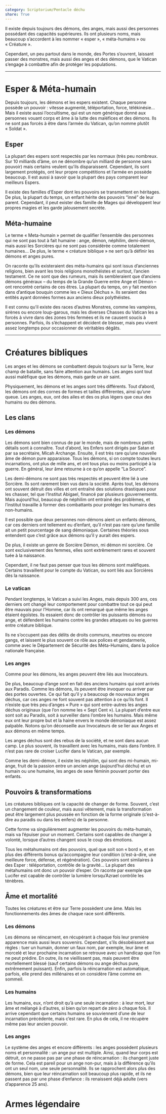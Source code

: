 ```yaml
---
category: Scriptorium/Pentacle déchu
share: True
---
```

Il existe depuis toujours des démons, des anges, mais aussi des personnes possédant des capacités supérieures. Ils ont plusieurs noms, mais beaucoup s’accordent à les nommer « esper », « méta-humains » ou « Créature ».

Cependant, un peu partout dans le monde, des Portes s’ouvrent, laissant passer des monstres, mais aussi des anges et des démons, que le Vatican s’engage à combattre afin de protéger les populations.

---

# Esper & Méta-humain

Depuis toujours, les démons et les espers existent. Chaque personne possède un pouvoir : vitesse augmenté, téléportation, force, télékinésie… Mais il existe aussi l’occultisme, qui est un nom générique donné aux personnes vouant corps et âme à la lutte des maléfices et des démons. Ils ne sont pas forcés à être dans l’armée du Vatican, qu’on nomme plutôt « Soldat ».

## Esper

La plupart des espers sont respectés par les normaux (très peu nombreux. Sur 10 milliards d’âme, on ne dénombre qu’un milliard de personne sans pouvoir) mais certains veulent qu’ils disparaissent. Cependant, ils sont largement protégés, ont leur propre compétitions et l’armée en possède beaucoup. Il est aussi à savoir que la plupart des pays comparent leur meilleurs Espers.

Il existe des familles d’Esper dont les pouvoirs se transmettent en héritages. De plus, la plupart du temps, un enfant hérite des pouvoirs “inné” de leur parent. Cependant, il peut exister des famille de Mages qui développent leur propres magies et les garde jalousement secrète.

## Méta-humaine

Le terme « Meta-humain » permet de qualifier l’ensemble des personnes qui ne sont pas tout à fait humaine : ange, démon, néphilim, demi-démon, mais aussi les Sorcières qui ne sont pas considérée comme totalement humaines… 
De plus, le terme « créature biblique » ne sert qu’à définir les démons et anges pures. 

On raconte qu’ils existeraient des méta-humains qui sont issus d’anciennes religions, bien avant les trois religions monothéistes et surtout, l’ancien testament. Ce ne sont que des rumeurs, mais ils sembleraient que d’anciens démons généraux – du temps de la Grande Guerre entre Ange et Démon – ont rencontré certains de ces êtres.
La plupart du temps, on y fait mention dans d’antique bouquin comme les « Dieux Déchus ». Ils seraient des entités ayant données formes aux anciens dieux polythéistes. 

Il est connu qu’il existe des races d’autres Monstres, comme les vampires, sirènes ou encore loup-garous, mais les diverses Chasses du Vatican les a forcés à vivre dans des zones très fermées et ils ne causent soucis à personnes. Parfois, ils s’échappent et décident de blesser, mais peu vivent assez longtemps pour occasionner de véritables dégâts.

---

# Créatures bibliques

Les anges et les démons se combattent depuis toujours sur la Terre, leur champ de bataille, sans faire attention aux humains. Les anges sont tout aussi maléfique que les démons, mais garde un air saint. 

Physiquement, les démons et les anges sont très différents. Tout d’abord, les démons ont des cornes de formes et tailles différentes, ainsi qu’une queue. Les anges, eux, ont des ailes et des os plus légers que ceux des humains ou des démons.

## Les clans

### Les démons

Les démons sont bien connus de par le monde, mais de nombreux petits détails sont à connaître. Tout d’abord, les Enfers sont dirigés par Satan et par sa secrétaire, Micah Archange. 
Ensuite, il est très rare qu’une nouvelle âme de démon pure apparaisse. Tous les démons, si on compte toutes leurs incarnations, ont plus de mille ans, et ont tous plus ou moins participé à la guerre. En général, leur âme retourne à ce qu’on appelle “La Source”. 

Les demi-démons ne sont pas très respectés et peuvent être lié à une Sorcière. Ils sont rarement bien vus dans la société. Après tout, les démons ont souvent détruit des villes et ont entraîné des solutions drastiques pour les chasser, tel que l’Institut Abigael, financé par plusieurs gouvernements. Mais aujourd’hui, beaucoup de néphilim ont entrainé des problèmes, et l’institut travaille à former des combattants pour protéger les humains des non-humains. 

Il est possible que deux personnes non-démons aient un enfants démons, car ces derniers ont tellement eu d’enfant, qu’il n’est pas rare qu’une famille ait un petit pourcentage de sang démoniaque. Certaines théories sous entendent que c’est grâce aux démons qu’il y aurait des espers. 

De plus, il existe un genre de Sorcière Démon, mi démon mi sorcière. Ce sont exclusivement des femmes, elles sont extrêmement rares et souvent tuée à la naissance. 

Cependant, il ne faut pas penser que tous les démons sont maléfiques. Certains travaillent pour le compte du Vatican, ou sont liés aux Sorcières dès la naissance.

### Le vatican

Pendant longtemps, le Vatican a suivi les Anges, mais depuis 300 ans, ces derniers ont changé leur comportement pour combattre tout ce qui peut être mauvais pour l’Homme, car ils ont remarqué que même les anges étaient égoïstes. 
Ils essaient donc de contrôler les puissants démons ou ange, et défendent les humains contre les grandes attaques ou les guerres entre créature biblique.  

Ils ne s’occupent pas des délits de droits communs, meurtres ou encore gangs, et laissent le plus souvent ce rôle aux polices et gendarmerie, comme avec le Département de Sécurité des Méta-Humains, dans la police nationale française. 

### Les anges

Comme pour les démons, les anges peuvent être liés aux Invocateurs. 

De plus, beaucoup d’ange sont en fait des anciens humains qui sont arrivés aux Paradis. Comme les démons, ils peuvent être invoquer ou arriver par des portes ouvertes. Ce qui fait qu’il y a beaucoup de nouveaux anges déchus, car ces anges ne font souvent pas attention à ce qu’ils font. Il n’existe que très peu d’anges « Pure » qui sont entre-autres les anges déchus originaux (que l’on nomme les « Sept Cent »). 
La plupart d’entre eux sont soit au Paradis, soit à surveiller dans l’ombre les humains. Mais même eux ont leur propre but et la haine envers le monde démoniaque est assez palpable. 
Notons qu’on déconseille aux Invocateurs de se lier aux Anges et aux démons en même temps. 
 
Les anges déchus sont des rebus de la société, et ne sont dans aucun camp. Le plus souvent, ils travaillent avec les humains, mais dans l’ombre. Il n’est pas rare de croiser Lucifer dans le Vatican, par exemple.

Comme les demi-démon, il existe les néphilim, qui sont des mi-humain, mi-ange, fruit de la passion entre un ancien ange (aujourd’hui déchu) et un humain ou une humaine, les anges de sexe féminin pouvant porter des enfants. 

## Pouvoirs & transformations

Les créatures bibliques ont la capacité de changer de forme. Souvent, c’est un changement de couleur, mais aussi vêtement, mais la transformation peut être largement plus poussée en fonction de la forme originale (c’est-à-dire au paradis ou dans les enfers) de la personne.

Cette forme va singulièrement augmenter les pouvoirs du méta-humain, mais va l’épuiser pour un moment. Certains sont capables de changer à volonté, lorsque d’autres changent sous le coup des émotions. 

Tous les métahumains ont des pouvoirs, quel que soit son « bord », et en plus des différents bonus qu’accompagne leur condition (c’est-à-dire, une meilleure force, défense, et régénération). Ces pouvoirs sont similaires à des Esper : téléportation, contrôle de la gravité… La plupart des métahumains ont donc un pouvoir d’esper. On raconte par exemple que Lucifer est capable de contrôler la lumière lorsqu’Azrael contrôle les ténèbres. 

## Âme et mortalité 
Toutes les créatures et être sur Terre possèdent une âme. Mais les fonctionnements des âmes de chaque race sont différents.

### Les démons
Les démons se réincarnent, en récupérant à chaque fois leur première apparence mais aussi leurs souvenirs. Cependant, s’ils désobéissent aux règles : tuer un humain, donner un faux nom, par exemple, leur âme et morcelé et leur prochaine incarnation se retrouve avec un handicap que l’on ne peut prédire. En outre, ils ne vieillissent pas, mais peuvent être mortellement blessé (sauf certains démons ou ange déchus pure, extrêmement puissant). Enfin, parfois la réincarnation est automatique, parfois, elle prend des millénaires et on considère l’âme comme en sommeil. 

### Les humains 
Les humains, eux, n’ont droit qu’à une seule incarnation : à leur mort, leur âme et mélangé à d’autres, si bien qu’on repart de zéro à chaque fois. Il arrive cependant que certains humains se souviennent d’une de leur incarnation précédente, mais c’est rare. En plus de cela, il ne récupère même pas leur ancien pouvoir.

### Les anges
Le système des anges et encore différents : les anges possèdent plusieurs noms et personnalité : un ange pur est multiple. Ainsi, quand leur corps est détruit, on ne passe pas par une phase de réincarnation : ils changent juste de forme. Cela est pareil pour un ange non-pur, mais à la différence qu’ils ont un seul nom, une seule personnalité. Ils se rapprochent alors plus des démons, bien que leur réincarnation soit beaucoup plus rapide, et ils ne passent pas par une phase d’enfance : ils renaissent déjà adulte (vers d’apparence 25 ans).

# Armes légendaire